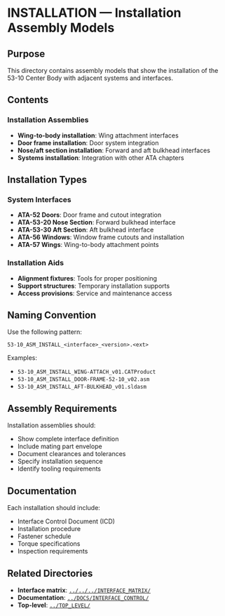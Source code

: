 # INSTALLATION — Installation Assembly Models

## Purpose

This directory contains assembly models that show the installation of the 53-10 Center Body with adjacent systems and interfaces.

## Contents

### Installation Assemblies
- **Wing-to-body installation**: Wing attachment interfaces
- **Door frame installation**: Door system integration
- **Nose/aft section installation**: Forward and aft bulkhead interfaces
- **Systems installation**: Integration with other ATA chapters

## Installation Types

### System Interfaces
- **ATA-52 Doors**: Door frame and cutout integration
- **ATA-53-20 Nose Section**: Forward bulkhead interface
- **ATA-53-30 Aft Section**: Aft bulkhead interface
- **ATA-56 Windows**: Window frame cutouts and installation
- **ATA-57 Wings**: Wing-to-body attachment points

### Installation Aids
- **Alignment fixtures**: Tools for proper positioning
- **Support structures**: Temporary installation supports
- **Access provisions**: Service and maintenance access

## Naming Convention

Use the following pattern:
```
53-10_ASM_INSTALL_<interface>_<version>.<ext>
```

Examples:
- `53-10_ASM_INSTALL_WING-ATTACH_v01.CATProduct`
- `53-10_ASM_INSTALL_DOOR-FRAME-52-10_v02.asm`
- `53-10_ASM_INSTALL_AFT-BULKHEAD_v01.sldasm`

## Assembly Requirements

Installation assemblies should:
- Show complete interface definition
- Include mating part envelope
- Document clearances and tolerances
- Specify installation sequence
- Identify tooling requirements

## Documentation

Each installation should include:
- Interface Control Document (ICD)
- Installation procedure
- Fastener schedule
- Torque specifications
- Inspection requirements

## Related Directories

- **Interface matrix**: [`../../../INTERFACE_MATRIX/`](../../../INTERFACE_MATRIX/)
- **Documentation**: [`../DOCS/INTERFACE_CONTROL/`](../DOCS/INTERFACE_CONTROL/)
- **Top-level**: [`../TOP_LEVEL/`](../TOP_LEVEL/)
